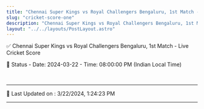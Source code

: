```yaml
---
title: "Chennai Super Kings vs Royal Challengers Bengaluru, 1st Match - Live Cricket Score"
slug: "cricket-score-one"
description: "Chennai Super Kings vs Royal Challengers Bengaluru, 1st Match - Live Cricket Score - Date: 2024-03-22 - Time: 08:00:00 PM (Indian Local Time)."
layout: "../../layouts/PostLayout.astro"
--- 
```


✅ Chennai Super Kings vs Royal Challengers Bengaluru, 1st Match - Live Cricket Score

📑 Status - Date: 2024-03-22 - Time: 08:00:00 PM (Indian Local Time)

<br />

***

📝 Last Updated on : 3/22/2024, 1:24:23 PM

***

